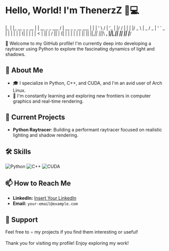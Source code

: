 # Hello, World! I'm ThenerzZ 👋💻
|_ | |_ __ _ _ __ | | __ _ _ ___ / | __ _ _ __ ___
| | | ' \ / | '_ \| |/ / | | | |/ _ \ | _ / _ | ' ` _ \
| | | | | | (| | | | | < | || | / || | (| | | | | | | || || ||_,|| |||_\ __, |_|_|_,|| || || |___/

🚀 Welcome to my GitHub profile! I'm currently deep into developing a raytracer using Python to explore the fascinating dynamics of light and shadows.

## 🚀 About Me
- 🎓 I specialize in Python, C++, and CUDA, and I'm an avid user of Arch Linux.
- 🌱 I'm constantly learning and exploring new frontiers in computer graphics and real-time rendering.

## 🔧 Current Projects
- **Python Raytracer**: Building a performant raytracer focused on realistic lighting and shadow rendering.

## 🛠️ Skills
![Python](https://img.shields.io/badge/Python-3776AB?style=for-the-badge&logo=python&logoColor=white)
![C++](https://img.shields.io/badge/C++-00599C?style=for-the-badge&logo=cplusplus&logoColor=white)
![CUDA](https://img.shields.io/badge/CUDA-76B900?style=for-the-badge&logo=nvidia&logoColor=white)

## 📫 How to Reach Me
- **LinkedIn:** [Insert Your LinkedIn](https://linkedin.com)
- **Email:** `your-email@example.com`

## 🌟 Support
Feel free to `⭐` my projects if you find them interesting or useful!

Thank you for visiting my profile! Enjoy exploring my work!

